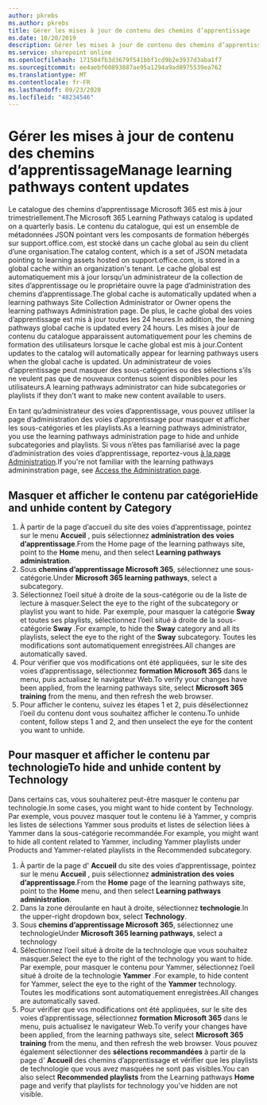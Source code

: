 ```yaml
---
author: pkrebs
ms.author: pkrebs
title: Gérer les mises à jour de contenu des chemins d’apprentissage
ms.date: 10/20/2019
description: Gérer les mises à jour de contenu des chemins d’apprentissage
ms.service: sharepoint online
ms.openlocfilehash: 171504fb3d3679f541bbf1cd9b2e3937d3aba1f7
ms.sourcegitcommit: ee4aebf60893887ae95a1294a9ad8975539ea762
ms.translationtype: MT
ms.contentlocale: fr-FR
ms.lasthandoff: 09/23/2020
ms.locfileid: "48234546"
---
```

# <a name="manage-learning-pathways-content-updates"></a><span data-ttu-id="781b1-103">Gérer les mises à jour de contenu des chemins d’apprentissage</span><span class="sxs-lookup"><span data-stu-id="781b1-103">Manage learning pathways content updates</span></span>
<span data-ttu-id="781b1-104">Le catalogue des chemins d’apprentissage Microsoft 365 est mis à jour trimestriellement.</span><span class="sxs-lookup"><span data-stu-id="781b1-104">The Microsoft 365 Learning Pathways catalog is updated on a quarterly basis.</span></span> <span data-ttu-id="781b1-105">Le contenu du catalogue, qui est un ensemble de métadonnées JSON pointant vers les composants de formation hébergés sur support.office.com, est stocké dans un cache global au sein du client d’une organisation.</span><span class="sxs-lookup"><span data-stu-id="781b1-105">The catalog content, which is a set of JSON metadata pointing to learning assets hosted on support.office.com, is stored in a global cache within an organization's tenant.</span></span> <span data-ttu-id="781b1-106">Le cache global est automatiquement mis à jour lorsqu’un administrateur de la collection de sites d’apprentissage ou le propriétaire ouvre la page d’administration des chemins d’apprentissage.</span><span class="sxs-lookup"><span data-stu-id="781b1-106">The global cache is automatically updated when a learning pathways Site Collection Administrator or Owner opens the learning pathways Administration page.</span></span> <span data-ttu-id="781b1-107">De plus, le cache global des voies d’apprentissage est mis à jour toutes les 24 heures.</span><span class="sxs-lookup"><span data-stu-id="781b1-107">In addition, the learning pathways global cache is updated every 24 hours.</span></span> <span data-ttu-id="781b1-108">Les mises à jour de contenu du catalogue apparaissent automatiquement pour les chemins de formation des utilisateurs lorsque le cache global est mis à jour.</span><span class="sxs-lookup"><span data-stu-id="781b1-108">Content updates to the catalog will automatically appear for learning pathways users when the global cache is updated.</span></span> <span data-ttu-id="781b1-109">Un administrateur de voies d’apprentissage peut masquer des sous-catégories ou des sélections s’ils ne veulent pas que de nouveaux contenus soient disponibles pour les utilisateurs.</span><span class="sxs-lookup"><span data-stu-id="781b1-109">A learning pathways administrator can hide subcategories or playlists if they don't want to make new content available to users.</span></span>

<span data-ttu-id="781b1-110">En tant qu’administrateur des voies d’apprentissage, vous pouvez utiliser la page d’administration des voies d’apprentissage pour masquer et afficher les sous-catégories et les playlists.</span><span class="sxs-lookup"><span data-stu-id="781b1-110">As a learning pathways administrator, you use the learning pathways administration page to hide and unhide subcategories and playlists.</span></span> <span data-ttu-id="781b1-111">Si vous n’êtes pas familiarisé avec la page d’administration des voies d’apprentissage, reportez-vous [à la page Administration](custom_accessadmin.md).</span><span class="sxs-lookup"><span data-stu-id="781b1-111">If you're not familiar with the learning pathways admininstration page, see [Access the Administration page](custom_accessadmin.md).</span></span>

## <a name="hide-and-unhide-content-by-category"></a><span data-ttu-id="781b1-112">Masquer et afficher le contenu par catégorie</span><span class="sxs-lookup"><span data-stu-id="781b1-112">Hide and unhide content by Category</span></span>
1. <span data-ttu-id="781b1-113">À partir de la page d’accueil du site des voies d’apprentissage, pointez sur le menu **Accueil** , puis sélectionnez **administration des voies d’apprentissage**.</span><span class="sxs-lookup"><span data-stu-id="781b1-113">From the Home page of the learning pathways site, point to the **Home** menu, and then select **Learning pathways administration**.</span></span>
2. <span data-ttu-id="781b1-114">Sous **chemins d’apprentissage Microsoft 365**, sélectionnez une sous-catégorie.</span><span class="sxs-lookup"><span data-stu-id="781b1-114">Under **Microsoft 365 learning pathways**, select a subcategory.</span></span>
3. <span data-ttu-id="781b1-115">Sélectionnez l’oeil situé à droite de la sous-catégorie ou de la liste de lecture à masquer.</span><span class="sxs-lookup"><span data-stu-id="781b1-115">Select the eye to the right of the subcategory or playlist you want to hide.</span></span> <span data-ttu-id="781b1-116">Par exemple, pour masquer la catégorie **Sway** et toutes ses playlists, sélectionnez l’oeil situé à droite de la sous-catégorie **Sway** .</span><span class="sxs-lookup"><span data-stu-id="781b1-116">For example, to hide the **Sway** category and all its playlists, select the eye to the right of the **Sway** subcategory.</span></span> <span data-ttu-id="781b1-117">Toutes les modifications sont automatiquement enregistrées.</span><span class="sxs-lookup"><span data-stu-id="781b1-117">All changes are automatically saved.</span></span>
4. <span data-ttu-id="781b1-118">Pour vérifier que vos modifications ont été appliquées, sur le site des voies d’apprentissage, sélectionnez **formation Microsoft 365** dans le menu, puis actualisez le navigateur Web.</span><span class="sxs-lookup"><span data-stu-id="781b1-118">To verify your changes have been applied, from the learning pathways site, select **Microsoft 365 training** from the menu, and then refresh the web browser.</span></span>
5. <span data-ttu-id="781b1-119">Pour afficher le contenu, suivez les étapes 1 et 2, puis désélectionnez l’oeil du contenu dont vous souhaitez afficher le contenu.</span><span class="sxs-lookup"><span data-stu-id="781b1-119">To unhide content, follow steps 1 and 2, and then unselect the eye for the content you want to unhide.</span></span>

## <a name="to-hide-and-unhide-content-by-technology"></a><span data-ttu-id="781b1-120">Pour masquer et afficher le contenu par technologie</span><span class="sxs-lookup"><span data-stu-id="781b1-120">To hide and unhide content by Technology</span></span>
<span data-ttu-id="781b1-121">Dans certains cas, vous souhaiterez peut-être masquer le contenu par technologie.</span><span class="sxs-lookup"><span data-stu-id="781b1-121">In some cases, you might want to hide content by Technology.</span></span> <span data-ttu-id="781b1-122">Par exemple, vous pouvez masquer tout le contenu lié à Yammer, y compris les listes de sélections Yammer sous produits et listes de sélection liées à Yammer dans la sous-catégorie recommandée.</span><span class="sxs-lookup"><span data-stu-id="781b1-122">For example, you might want to hide all content related to Yammer, including Yammer playlists under Products and Yammer-related playlists in the Recommended subcategory.</span></span>

1. <span data-ttu-id="781b1-123">À partir de la page d' **Accueil** du site des voies d’apprentissage, pointez sur le menu **Accueil** , puis sélectionnez **administration des voies d’apprentissage**.</span><span class="sxs-lookup"><span data-stu-id="781b1-123">From the **Home** page of the learning pathways site, point to the **Home** menu, and then select **Learning pathways administration**.</span></span>
2. <span data-ttu-id="781b1-124">Dans la zone déroulante en haut à droite, sélectionnez **technologie**.</span><span class="sxs-lookup"><span data-stu-id="781b1-124">In the upper-right dropdown box, select **Technology**.</span></span>
3. <span data-ttu-id="781b1-125">Sous **chemins d’apprentissage Microsoft 365**, sélectionnez une technologie</span><span class="sxs-lookup"><span data-stu-id="781b1-125">Under **Microsoft 365 learning pathways**, select a technology</span></span>
4. <span data-ttu-id="781b1-126">Sélectionnez l’oeil situé à droite de la technologie que vous souhaitez masquer.</span><span class="sxs-lookup"><span data-stu-id="781b1-126">Select the eye to the right of the technology you want to hide.</span></span> <span data-ttu-id="781b1-127">Par exemple, pour masquer le contenu pour Yammer, sélectionnez l’oeil situé à droite de la technologie **Yammer** .</span><span class="sxs-lookup"><span data-stu-id="781b1-127">For example, to hide content for Yammer, select the eye to the right of the **Yammer** technology.</span></span> <span data-ttu-id="781b1-128">Toutes les modifications sont automatiquement enregistrées.</span><span class="sxs-lookup"><span data-stu-id="781b1-128">All changes are automatically saved.</span></span>
5. <span data-ttu-id="781b1-129">Pour vérifier que vos modifications ont été appliquées, sur le site des voies d’apprentissage, sélectionnez **formation Microsoft 365** dans le menu, puis actualisez le navigateur Web.</span><span class="sxs-lookup"><span data-stu-id="781b1-129">To verify your changes have been applied, from the learning pathways site, select **Microsoft 365 training** from the menu, and then refresh the web browser.</span></span> <span data-ttu-id="781b1-130">Vous pouvez également sélectionner des **sélections recommandées** à partir de la page d' **Accueil** des chemins d’apprentissage et vérifier que les playlists de technologie que vous avez masquées ne sont pas visibles.</span><span class="sxs-lookup"><span data-stu-id="781b1-130">You can also select **Recommended playlists** from the Learning pathways **Home** page and verify that playlists for technology you've hidden are not visible.</span></span>

